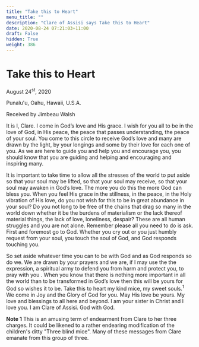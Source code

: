 ```yaml
---
title: "Take this to Heart"
menu_title: ""
description: "Clare of Assisi says Take this to Heart"
date: 2020-08-24 07:21:03+11:00
draft: False
hidden: True
weight: 386
---
```

# Take this to Heart

August 24<sup>st</sup>, 2020

Punalu'u, Oahu, Hawaii, U.S.A.

Received by Jimbeau Walsh



It is I, Clare. I come in God’s love and His grace. I wish for you all to be in the love of God, in His peace, the peace that passes understanding, the peace of your soul. You come to this circle to receive God’s love and many are drawn by the light, by your longings and some by their love for each one of you. As we are here to guide you and help you and encourage you, you should know that you are guiding and helping and encouraging and inspiring many.

It is important to take time to allow all the stresses of the world to put aside so that your soul may be lifted, so that your soul may receive, so that your soul may awaken in God’s love. The more you do this the more God can bless you. When you feel His grace in the stillness, in the peace, in the Holy vibration of His love, do you not wish for this to be in great abundance in your soul? Do you not long to be free of the chains that drag so many in the world down whether it be the burdens of materialism or the lack thereof material things, the lack of love, loneliness, despair? These are all human struggles and you are not alone. Remember please all you need to do is ask. First and foremost go to God. Whether you cry out or you just humbly request from your soul, you touch the soul of God, and God responds touching you.

So set aside whatever time you can to be with God and as God responds so do we. We are drawn by your prayers and we are, if I may use the the expression, a spiritual army to defend you from harm and protect you, to pray with you . When you know that there is nothing more important in all the world than to be transformed in God’s love then this will be yours for God so wishes it to be. Take this to heart my kind mice, my sweet souls.<sup>1</sup> We come in Joy and the Glory of God for you. May His love be yours. My love and blessings to all here and beyond. I am your sister in Christ and I love you. I am Clare of Assisi. God with God.

**Note 1** This is an amusing term of endearment from Clare to her three charges. It could be likened to a rather endearing modification of the children's ditty "Three blind mice". Many of these messages from Clare emanate from this group of three.